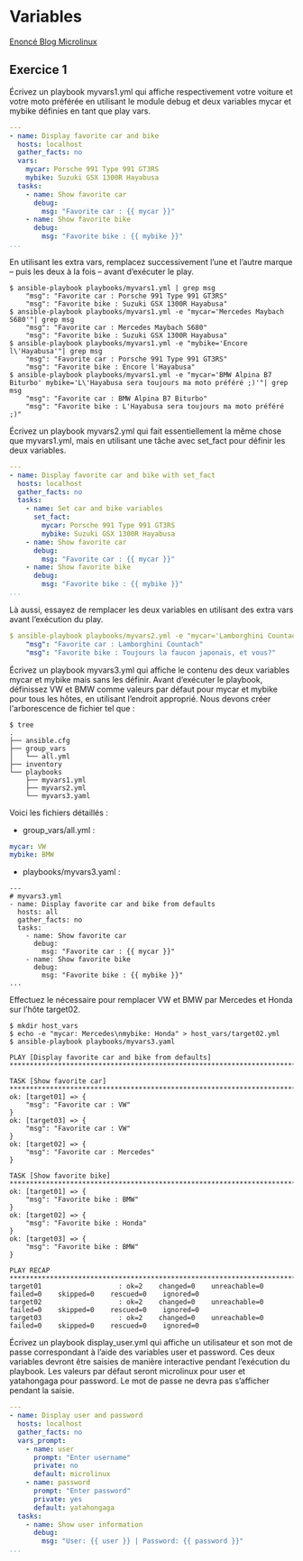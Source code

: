 # Variables
[Enoncé Blog Microlinux](https://blog.microlinux.fr/formation-ansible-12-variables/)

## Exercice 1

Écrivez un playbook myvars1.yml qui affiche respectivement votre voiture et votre moto préférée en utilisant le module debug et deux variables mycar et mybike définies en tant que play vars.
```yaml
---
- name: Display favorite car and bike
  hosts: localhost
  gather_facts: no
  vars:
    mycar: Porsche 991 Type 991 GT3RS
    mybike: Suzuki GSX 1300R Hayabusa
  tasks:
    - name: Show favorite car
      debug:
        msg: "Favorite car : {{ mycar }}"
    - name: Show favorite bike
      debug:
        msg: "Favorite bike : {{ mybike }}"
...
```
En utilisant les extra vars, remplacez successivement l’une et l’autre marque – puis les deux à la fois – avant d’exécuter le play.
```console
$ ansible-playbook playbooks/myvars1.yml | grep msg
    "msg": "Favorite car : Porsche 991 Type 991 GT3RS"
    "msg": "Favorite bike : Suzuki GSX 1300R Hayabusa"
$ ansible-playbook playbooks/myvars1.yml -e "mycar='Mercedes Maybach S680'"| grep msg
    "msg": "Favorite car : Mercedes Maybach S680"
    "msg": "Favorite bike : Suzuki GSX 1300R Hayabusa"
$ ansible-playbook playbooks/myvars1.yml -e "mybike='Encore l\'Hayabusa'"| grep msg
    "msg": "Favorite car : Porsche 991 Type 991 GT3RS"
    "msg": "Favorite bike : Encore l'Hayabusa"
$ ansible-playbook playbooks/myvars1.yml -e "mycar='BMW Alpina B7 Biturbo' mybike='L\'Hayabusa sera toujours ma moto préféré ;)'"| grep msg
    "msg": "Favorite car : BMW Alpina B7 Biturbo"
    "msg": "Favorite bike : L'Hayabusa sera toujours ma moto préféré ;)"
```
Écrivez un playbook myvars2.yml qui fait essentiellement la même chose que myvars1.yml, mais en utilisant une tâche avec set_fact pour définir les deux variables.
```yaml
---
- name: Display favorite car and bike with set_fact
  hosts: localhost
  gather_facts: no
  tasks:
    - name: Set car and bike variables
      set_fact:
        mycar: Porsche 991 Type 991 GT3RS
        mybike: Suzuki GSX 1300R Hayabusa
    - name: Show favorite car
      debug:
        msg: "Favorite car : {{ mycar }}"
    - name: Show favorite bike
      debug:
        msg: "Favorite bike : {{ mybike }}"
...
```
Là aussi, essayez de remplacer les deux variables en utilisant des extra vars avant l’exécution du play.
```yaml
$ ansible-playbook playbooks/myvars2.yml -e "mycar='Lamborghini Countach' mybike='Toujours la faucon japonais, et vous?'"| grep msg
    "msg": "Favorite car : Lamborghini Countach"
    "msg": "Favorite bike : Toujours la faucon japonais, et vous?"
```
Écrivez un playbook myvars3.yml qui affiche le contenu des deux variables mycar et mybike mais sans les définir. Avant d’exécuter le playbook, définissez VW et BMW comme valeurs par défaut pour mycar et mybike pour tous les hôtes, en utilisant l’endroit approprié.
Nous devons créer l'arborescence de fichier tel que : 
```console
$ tree
.
├── ansible.cfg
├── group_vars
│   └── all.yml
├── inventory
└── playbooks
    ├── myvars1.yml
    ├── myvars2.yml
    └── myvars3.yaml
```
Voici les fichiers détaillés : 
 - group_vars/all.yml :
```yaml
mycar: VW
mybike: BMW
```
 - playbooks/myvars3.yaml :
```
---
# myvars3.yml
- name: Display favorite car and bike from defaults
  hosts: all
  gather_facts: no
  tasks:
    - name: Show favorite car
      debug:
        msg: "Favorite car : {{ mycar }}"
    - name: Show favorite bike
      debug:
        msg: "Favorite bike : {{ mybike }}"
...
```
Effectuez le nécessaire pour remplacer VW et BMW par Mercedes et Honda sur l’hôte target02.
```console
$ mkdir host_vars
$ echo -e "mycar: Mercedes\nmybike: Honda" > host_vars/target02.yml 
$ ansible-playbook playbooks/myvars3.yaml 

PLAY [Display favorite car and bike from defaults] *****************************************************************************************************************************************************************************************

TASK [Show favorite car] *******************************************************************************************************************************************************************************************************************
ok: [target01] => {
    "msg": "Favorite car : VW"
}
ok: [target03] => {
    "msg": "Favorite car : VW"
}
ok: [target02] => {
    "msg": "Favorite car : Mercedes"
}

TASK [Show favorite bike] ******************************************************************************************************************************************************************************************************************
ok: [target01] => {
    "msg": "Favorite bike : BMW"
}
ok: [target02] => {
    "msg": "Favorite bike : Honda"
}
ok: [target03] => {
    "msg": "Favorite bike : BMW"
}

PLAY RECAP *********************************************************************************************************************************************************************************************************************************
target01                   : ok=2    changed=0    unreachable=0    failed=0    skipped=0    rescued=0    ignored=0   
target02                   : ok=2    changed=0    unreachable=0    failed=0    skipped=0    rescued=0    ignored=0   
target03                   : ok=2    changed=0    unreachable=0    failed=0    skipped=0    rescued=0    ignored=0   
```
Écrivez un playbook display_user.yml qui affiche un utilisateur et son mot de passe correspondant à l’aide des variables user et password. Ces deux variables devront être saisies de manière interactive pendant l’exécution du playbook. Les valeurs par défaut seront microlinux pour user et yatahongaga pour password. Le mot de passe ne devra pas s’afficher pendant la saisie.
```yaml
---
- name: Display user and password
  hosts: localhost
  gather_facts: no
  vars_prompt:
    - name: user
      prompt: "Enter username"
      private: no
      default: microlinux
    - name: password
      prompt: "Enter password"
      private: yes
      default: yatahongaga
  tasks:
    - name: Show user information
      debug:
        msg: "User: {{ user }} | Password: {{ password }}"
...
```

